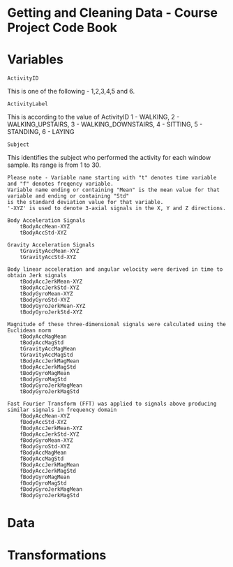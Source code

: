 Getting and Cleaning Data - Course Project Code Book
================================

Variables
================================

    ActivityID

This is one of the following - 1,2,3,4,5 and 6. 

    ActivityLabel
This is according to the value of ActivityID
1 - WALKING, 2 - WALKING_UPSTAIRS, 3 - WALKING_DOWNSTAIRS, 4 - SITTING, 5 - STANDING, 6 - LAYING

    Subject
This identifies the subject who performed the activity for each window sample. Its range is from 1 to 30.
    
    Please note - Variable name starting with "t" denotes time variable and "f" denotes freqency variable.
    Variable name ending or containing "Mean" is the mean value for that variable and ending or containing "Std" 
    is the standard deviation value for that variable.
    '-XYZ' is used to denote 3-axial signals in the X, Y and Z directions.

    Body Acceleration Signals
        tBodyAccMean-XYZ
        tBodyAccStd-XYZ
    
    Gravity Acceleration Signals
        tGravityAccMean-XYZ
        tGravityAccStd-XYZ

    Body linear acceleration and angular velocity were derived in time to obtain Jerk signals    
        tBodyAccJerkMean-XYZ
        tBodyAccJerkStd-XYZ
        tBodyGyroMean-XYZ
        tBodyGyroStd-XYZ
        tBodyGyroJerkMean-XYZ
        tBodyGyroJerkStd-XYZ
        
    Magnitude of these three-dimensional signals were calculated using the Euclidean norm
        tBodyAccMagMean
        tBodyAccMagStd
        tGravityAccMagMean
        tGravityAccMagStd
        tBodyAccJerkMagMean
        tBodyAccJerkMagStd
        tBodyGyroMagMean
        tBodyGyroMagStd
        tBodyGyroJerkMagMean
        tBodyGyroJerkMagStd
    
    Fast Fourier Transform (FFT) was applied to signals above producing similar signals in frequency domain
        fBodyAccMean-XYZ
        fBodyAccStd-XYZ
        fBodyAccJerkMean-XYZ
        fBodyAccJerkStd-XYZ
        fBodyGyroMean-XYZ
        fBodyGyroStd-XYZ
        fBodyAccMagMean
        fBodyAccMagStd
        fBodyAccJerkMagMean
        fBodyAccJerkMagStd
        fBodyGyroMagMean
        fBodyGyroMagStd
        fBodyGyroJerkMagMean
        fBodyGyroJerkMagStd

Data
================================

Transformations
================================

